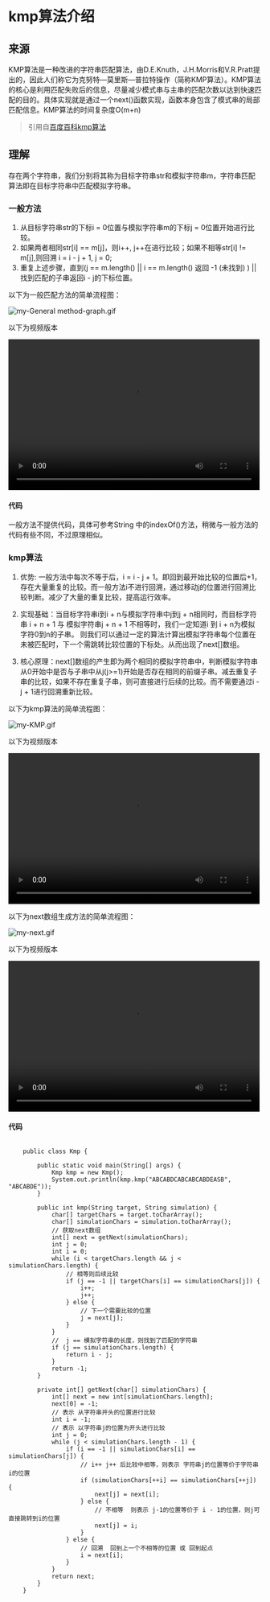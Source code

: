 # kmp算法介绍
## 来源
KMP算法是一种改进的字符串匹配算法，由D.E.Knuth，J.H.Morris和V.R.Pratt提出的，因此人们称它为克努特—莫里斯—普拉特操作（简称KMP算法）。KMP算法的核心是利用匹配失败后的信息，尽量减少模式串与主串的匹配次数以达到快速匹配的目的。具体实现就是通过一个next()函数实现，函数本身包含了模式串的局部匹配信息。KMP算法的时间复杂度O(m+n)
> 引用自[百度百科kmp算法](https://baike.baidu.com/item/kmp%E7%AE%97%E6%B3%95/10951804?fr=aladdin)

## 理解
存在两个字符串，我们分别将其称为目标字符串str和模拟字符串m，字符串匹配算法即在目标字符串中匹配模拟字符串。

### 一般方法
1. 从目标字符串str的下标i = 0位置与模拟字符串m的下标j = 0位置开始进行比较。
2. 如果两者相同str[i] == m[j]，则i++, j++在进行比较；如果不相等str[i] != m[j],则回溯 i = i - j + 1, j = 0;
3. 重复上述步骤，直到(j == m.length() || i == m.length() 返回 -1 (未找到) ) || 找到匹配的子串返回i - j的下标位置。

以下为一般匹配方法的简单流程图：

![my-General method-graph.gif](https://github.com/DevFor-Fun/Algorithm/blob/master/String/kmp%E7%AE%97%E6%B3%95/%E4%B8%80%E8%88%AC%E6%96%B9%E6%B3%95%E5%8C%B9%E9%85%8D%E5%AD%90%E4%B8%B2.gif)

以下为视频版本

<video src="https://github.com/DevFor-Fun/Algorithm/blob/master/String/kmp%E7%AE%97%E6%B3%95/%E4%B8%80%E8%88%AC%E6%96%B9%E6%B3%95%E5%8C%B9%E9%85%8D%E5%AD%90%E4%B8%B2.mp4" controls="controls" width="500" height="300">您的浏览器不支持播放该视频！</video>

#### 代码
一般方法不提供代码，具体可参考String 中的indexOf()方法，稍微与一般方法的代码有些不同，不过原理相似。

### kmp算法

1. 优势: 一般方法中每次不等于后，i = i - j + 1。即回到最开始比较的位置后+1，存在大量重复的比较。而一般方法i不进行回溯，通过移动j的位置进行回溯比较判断。减少了大量的重复比较，提高运行效率。

2. 实现基础：当目标字符串i到i + n与模拟字符串中j到j + n相同时，而目标字符串 i + n + 1 与 模拟字符串j + n + 1 不相等时，我们一定知道i 到 i + n为模拟字符0到n的子串。 则我们可以通过一定的算法计算出模拟字符串每个位置在未被匹配时，下一个需跳转比较位置的下标处。从而出现了next[]数组。

3. 核心原理：next[]数组的产生即为两个相同的模拟字符串中，判断模拟字符串从0开始中是否与子串中从j(j>=1)开始是否存在相同的前缀子串。减去重复子串的比较，如果不存在重复子串，则可直接进行后续的比较。而不需要通过i - j + 1进行回溯重新比较。

以下为kmp算法的简单流程图：

![my-KMP.gif](https://github.com/DevFor-Fun/Algorithm/blob/master/String/kmp%E7%AE%97%E6%B3%95/kmp%E7%AE%97%E6%B3%95%E5%8C%B9%E9%85%8D%E5%AD%97%E7%AC%A6%E4%B8%B2.gif)

以下为视频版本

<video src="https://github.com/DevFor-Fun/Algorithm/blob/master/String/kmp%E7%AE%97%E6%B3%95/kmp%E7%AE%97%E6%B3%95%E5%8C%B9%E9%85%8D%E5%AD%97%E7%AC%A6%E4%B8%B2.mp4" controls="controls" width="500" height="300">您的浏览器不支持播放该视频！</video>

以下为next数组生成方法的简单流程图：

![my-next.gif](https://github.com/DevFor-Fun/Algorithm/blob/master/String/kmp%E7%AE%97%E6%B3%95/next%E6%95%B0%E7%BB%84%E7%94%9F%E6%88%90%E6%96%B9%E6%B3%95.gif)

以下为视频版本

<video src="https://github.com/DevFor-Fun/Algorithm/blob/master/String/kmp%E7%AE%97%E6%B3%95/next%E6%95%B0%E7%BB%84%E7%94%9F%E6%88%90%E6%96%B9%E6%B3%95.mp4" controls="controls" width="500" height="300">您的浏览器不支持播放该视频！</video>

#### 代码
```

	public class Kmp {

	    public static void main(String[] args) {
	        Kmp kmp = new Kmp();
	        System.out.println(kmp.kmp("ABCABDCABCABCABDEASB", "ABCABDE"));
	    }
	
	    public int kmp(String target, String simulation) {
	        char[] targetChars = target.toCharArray();
	        char[] simulationChars = simulation.toCharArray();
	        // 获取next数组
	        int[] next = getNext(simulationChars);
	        int j = 0;
	        int i = 0;
	        while (i < targetChars.length && j < simulationChars.length) {
	            // 相等则后续比较
	            if (j == -1 || targetChars[i] == simulationChars[j]) {
	                i++;
	                j++;
	            } else {
	                // 下一个需要比较的位置
	                j = next[j];
	            }
	        }
	        //  j == 模拟字符串的长度，则找到了匹配的字符串
	        if (j == simulationChars.length) {
	            return i - j;
	        }
	        return -1;
	    }

	    private int[] getNext(char[] simulationChars) {
	        int[] next = new int[simulationChars.length];
	        next[0] = -1;
	        // 表示 从字符串开头的位置进行比较
	        int i = -1;
	        // 表示 以字符串j的位置为开头进行比较
	        int j = 0;
	        while (j < simulationChars.length - 1) {
	            if (i == -1 || simulationChars[i] == simulationChars[j]) {
	                // i++ j++ 后比较中相等，则表示 字符串j的位置等价于字符串i的位置
	                if (simulationChars[++i] == simulationChars[++j]) {
	                    next[j] = next[i];
	                } else {
	                    // 不相等  则表示 j-1的位置等价于 i - 1的位置，则j可直接跳转到i的位置
	                    next[j] = i;
	                }
	            } else {
	                // 回溯  回到上一个不相等的位置 或 回到起点
	                i = next[i];
	            }
	        }
	        return next;
	    }
	}

```


